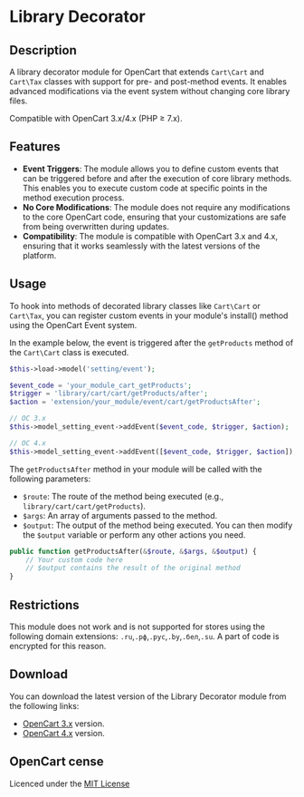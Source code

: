 # Library Decorator

## Description
A library decorator module for OpenCart that extends `Cart\Cart` and `Cart\Tax` classes with support for pre- and post-method events. It enables advanced modifications via the event system without changing core library files.

Compatible with OpenCart 3.x/4.x (PHP ≥ 7.x).

## Features
- **Event Triggers**: The module allows you to define custom events that can be triggered before and after the execution of core library methods. This enables you to execute custom code at specific points in the method execution process.
- **No Core Modifications**: The module does not require any modifications to the core OpenCart code, ensuring that your customizations are safe from being overwritten during updates.
- **Compatibility**: The module is compatible with OpenCart 3.x and 4.x, ensuring that it works seamlessly with the latest versions of the platform.

## Usage
To hook into methods of decorated library classes like `Cart\Cart` or `Cart\Tax`, you can register custom events in your module's install() method using the OpenCart Event system.

In the example below, the event is triggered after the `getProducts` method of the `Cart\Cart` class is executed.

```php
$this->load->model('setting/event');

$event_code = 'your_module_cart_getProducts';
$trigger = 'library/cart/cart/getProducts/after';
$action = 'extension/your_module/event/cart/getProductsAfter';

// OC 3.x
$this->model_setting_event->addEvent($event_code, $trigger, $action);

// OC 4.x
$this->model_setting_event->addEvent([$event_code, $trigger, $action]);
```

The `getProductsAfter` method in your module will be called with the following parameters:
- `$route`: The route of the method being executed (e.g., `library/cart/cart/getProducts`).
- `$args`: An array of arguments passed to the method.
- `$output`: The output of the method being executed.
You can then modify the `$output` variable or perform any other actions you need.

```php
public function getProductsAfter(&$route, &$args, &$output) {
    // Your custom code here
    // $output contains the result of the original method
}

```

## Restrictions
This module does not work and is not supported for stores using the following domain extensions: `.ru`,`.рф`,`.рус`,`.by`,`.бел`,`.su`. A part of code is encrypted for this reason.

## Download
You can download the latest version of the Library Decorator module from the following links:
- [OpenCart 3.x](https://github.com/ocmod-space/ocmod-library-decorator/raw/refs/heads/main/module/zip/3/library_decorator.ocmod.zip) version.
- [OpenCart 4.x](https://github.com/ocmod-space/ocmod-library-decorator/raw/refs/heads/main/module/zip/4/library_decorator.ocmod.zip) version.

## OpenCart cense
Licenced under the [MIT License](../LICENSE.txt)
